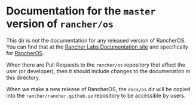 # Documentation for the `master` version of `rancher/os`

This dir is _not_ the documentation for any released version of RancherOS.
You can find that at the [Rancher Labs Documentation site](https://docs.rancher.com) and
specifically for [RancherOS](https://docs.rancher.com/os/).

When there are Pull Requests to the `rancher/os` repository that affect the user (or developer),
then it should include changes to the documenation in this directory.

When we make a new release of RancherOS, the `docs/os` dir will be copied into the `rancher/rancher.github.io`
repository to be accessible by users.

